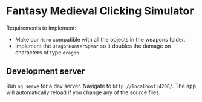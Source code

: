 # Fantasy Medieval Clicking Simulator

Requirements to implement:
- Make our `Hero` compatible with all the objects in the weapons folder.
- Implement the `DragonHunterSpear` so it doubles the damage on characters of type `dragon`

## Development server

Run `ng serve` for a dev server. Navigate to `http://localhost:4200/`. The app will automatically reload if you change any of the source files.

